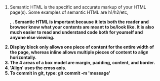 1. Semantic HTML is the specific and accurate markup of your HTML page(s). Some examples of semantic HTML are h1/h2/etc, <p>, <strong>. Semantic HTML is important because it lets both the reader and browser know what your contents are meant to be/look like. It is also much easier to read and understand code both for yourself and anyone else viewing.
2. Display block only allows one piece of content for the entire width of the page, whereas inline allows multiple pieces of content to align horizontally.
3. The 4 areas of a box model are margin, padding, content, and border.
4. 'Align' uses the cross axis.
5. To commit in git, type: git commit -m 'message'